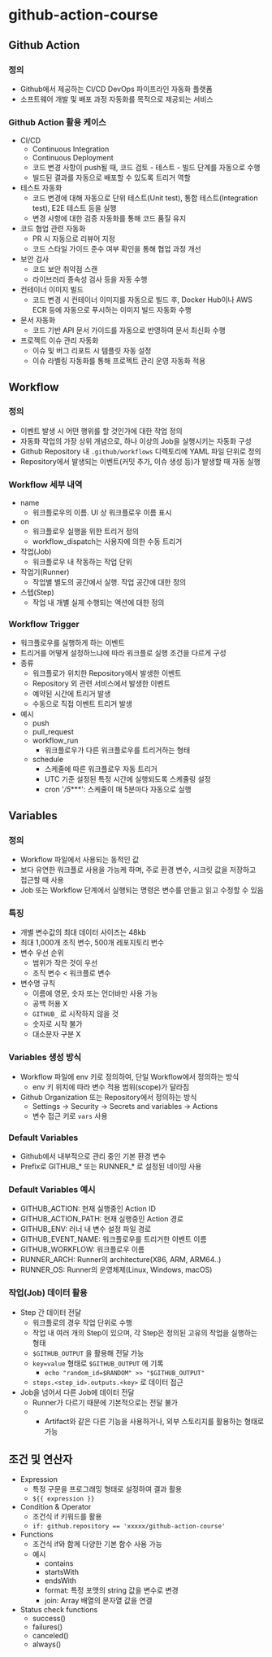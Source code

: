 # github-action-course

## Github Action
### 정의
- Github에서 제공하는 CI/CD DevOps 파이프라인 자동화 플랫폼
- 소프트웨어 개발 및 배포 과정 자동화를 목적으로 제공되는 서비스

### Github Action 활용 케이스
- CI/CD
    - Continuous Integration
    - Continuous Deployment
    - 코드 변경 사항이 push될 때, 코드 검토 - 테스트 - 빌드 단계를 자동으로 수행
    - 빌드된 결과를 자동으로 배포할 수 있도록 트리거 역할
- 테스트 자동화
    - 코드 변경에 대해 자동으로 단위 테스트(Unit test), 통합 테스트(Integration test), E2E 테스트 등을 실행
    - 변경 사항에 대한 검증 자동화를 통해 코드 품질 유지
- 코드 협업 관련 자동화
    - PR 시 자동으로 리뷰어 지정
    - 코드 스타일 가이드 준수 여부 확인을 통해 협업 과정 개선
- 보안 검사
    - 코드 보안 취약점 스캔
    - 라이브러리 종속성 검사 등을 자동 수행
- 컨테이너 이미지 빌드
    - 코드 변경 시 컨테이너 이미지를 자동으로 빌드 후, Docker Hub이나 AWS ECR 등에 자동으로 푸시하는 이미지 빌드 자동화 수행
- 문서 자동화
    - 코드 기반 API 문서 가이드를 자동으로 반영하여 문서 최신화 수행
- 프로젝트 이슈 관리 자동화
    - 이슈 및 버그 리포트 시 템플릿 자동 설정
    - 이슈 라벨링 자동화를 통해 프로젝트 관리 운영 자동화 적용


## Workflow
### 정의
- 이벤트 발생 시 어떤 행위를 할 것인가에 대한 작업 정의
- 자동화 작업의 가장 상위 개념으로, 하나 이상의 Job을 실행시키는 자동화 구성
- Github Repository 내 `.github/workflows` 디렉토리에 YAML 파일 단위로 정의
- Repository에서 발생되는 이벤트(커밋 추가, 이슈 생성 등)가 발생할 때 자동 실행

### Workflow 세부 내역
- name
  - 워크플로우의 이름. UI 상 워크플로우 이름 표시
- on
  - 워크플로우 실행을 위한 트리거 정의
  - workflow_dispatch는 사용자에 의한 수동 트리거
- 작업(Job)
    - 워크플로우 내 작동하는 작업 단위
- 작업기(Runner)
    - 작업별 별도의 공간에서 실행. 작업 공간에 대한 정의
- 스텝(Step)
    - 작업 내 개별 실제 수행되는 액션에 대한 정의

### Workflow Trigger
- 워크플로우를 실행하게 하는 이벤트
- 트리거를 어떻게 설정하느냐에 따라 워크플로 실행 조건을 다르게 구성
- 종류
  - 워크플로가 위치한 Repository에서 발생한 이벤트
  - Repository 외 관련 서비스에서 발생한 이벤트
  - 예약된 시간에 트리거 발생
  - 수동으로 직접 이벤트 트리거 발생
- 예시
  - push
  - pull_request
  - workflow_run
    - 워크플로우가 다른 워크플로우를 트리거하는 형태
  - schedule
    - 스케줄에 따른 워크플로우 자동 트리거
    - UTC 기준 설정된 특정 시간에 실행되도록 스케줄링 설정
    - cron '*/5****': 스케줄이 매 5분마다 자동으로 실행

## Variables
### 정의
- Workflow 파일에서 사용되는 동적인 값
- 보다 유연한 워크플로 사용을 가능케 하며, 주로 환경 변수, 시크릿 값을 저장하고 접근할 때 사용
- Job 또는 Workflow 단계에서 실행되는 명령은 변수를 만들고 읽고 수정할 수 있음

### 특징
- 개별 변수값의 최대 데이터 사이즈는 48kb
- 최대 1,000개 조직 변수, 500개 레포지토리 변수
- 변수 우선 순위
  - 범위가 작은 것이 우선
  - 조직 변수 < 워크플로 변수
- 변수명 규칙
  - 이름에 영문, 숫자 또는 언더바만 사용 가능
  - 공백 허용 X
  - `GITHUB_` 로 시작하지 않을 것
  - 숫자로 시작 불가
  - 대소문자 구분 X

### Variables 생성 방식
- Workflow 파일에 env 키로 정의하여, 단일 Workflow에서 정의하는 방식
  - env 키 위치에 따라 변수 적용 범위(scope)가 달라짐
- Github Organization 또는 Repository에서 정의하는 방식
  - Settings → Security → Secrets and variables → Actions
  - 변수 접근 키로 `vars` 사용

### Default Variables
- Github에서 내부적으로 관리 중인 기본 환경 변수
- Prefix로 GITHUB_* 또는 RUNNER_* 로 설정된 네이밍 사용

### Default Variables 예시
- GITHUB_ACTION: 현재 실행중인 Action ID
- GITHUB_ACTION_PATH: 현재 실행중인 Action 경로
- GITHUB_ENV: 러너 내 변수 설정 파일 경로
- GITHUB_EVENT_NAME: 워크플로우를 트리거한 이벤트 이름
- GITHUB_WORKFLOW: 워크플로우 이름
- RUNNER_ARCH: Runner의 architecture(X86, ARM, ARM64..)
- RUNNER_OS: Runner의 운영체제(Linux, Windows, macOS)

### 작업(Job) 데이터 활용
- Step 간 데이터 전달
  - 워크플로의 경우 작업 단위로 수행
  - 작업 내 여러 개의 Step이 있으며, 각 Step은 정의된 고유의 작업을 실행하는 형태
  - `$GITHUB_OUTPUT` 을 활용해 전달 가능
  - `key=value` 형태로 `$GITHUB_OUTPUT` 에 기록
    - `echo "random_id=$RANDOM" >> "$GITHUB_OUTPUT"`
  - `steps.<step_id>.outputs.<key>` 로 데이터 접근
- Job을 넘어서 다른 Job에 데이터 전달
  - Runner가 다르기 때문에 기본적으로는 전달 불가
  - - Artifact와 같은 다른 기능을 사용하거나, 외부 스토리지를 활용하는 형태로 가능

## 조건 및 연산자
- Expression
  - 특정 구문을 프로그래밍 형태로 설정하여 결과 활용
  - `${{ expression }}`
- Condition & Operator
  - 조건식 if 키워드를 활용
  - `if: github.repository == 'xxxxx/github-action-course'`
- Functions
  - 조건식 if와 함께 다양한 기본 함수 사용 가능
  - 예시
    - contains
    - startsWith
    - endsWith
    - format: 특정 포맷의 string 값을 변수로 변경
    - join: Array 배열의 문자열 값을 연결
- Status check functions
  - success()
  - failures()
  - canceled()
  - always()

